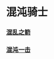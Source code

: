 # 混沌骑士



### [混乱之箭](chaos_knight_chaos_bolt/README.md)

### [混沌一击](chaos_knight_chaos_strike/README.md)


